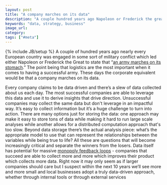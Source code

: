 ```yaml
---
layout: post
title: "A company marches on its data"
description: "A couple hundred years ago Napoleon or Frederick the great stated that an army marches on its stomach. The modern day equivalent would be that a company marches on it's data."
keywords: "data, strategy, business"
image_url:
category:
tags: ["#meta"]
---
```

{% include JB/setup %}
A couple of hundred years ago nearly every European country was engaged in some sort of military conflict which led either Napoleon or Frederick the Great to state that “<a href="http://www.oxfordreference.com/view/10.1093/oi/authority.20110803095425331" target="_blank">an army marches on its stomach</a>.” The point being that logistics are the most important when it comes to having a successful army. These days the corporate equivalent would be that a company marches on its data.

Every company claims to be data driven and there’s a slew of data collected about us each day. The most successful companies are able to leverage this data and use it to derive insights that drive direction. Unsuccessful companies may collect the same data but don't leverage in an impactful way. It’s easy to collect information but it’s a huge challenge to turn into action. There are many options just for storing the data: one approach may make it easy to store tons of data while making it hard to run large scale analyses while another allows for a distributed computation approach that's too slow. Beyond data storage there’s the actual analysis piece: what’s the appropriate model to use that can represent the relationships between the variables while being true to life? All these are questions that will become increasingly critical and separate the winners from the losers. Data itself has potential for massive <a href="http://dangoldin.com/2013/07/21/beware-the-data-monopoly/">monopoly feedback loops</a> - companies that succeed are able to collect more and more which improves their product which collects more data. Right now it may only seem as if larger companies should care but I suspect within the next 10 years we’ll see more and more small and local businesses adopt a truly data-driven approach, whether through internal tools or through external services
